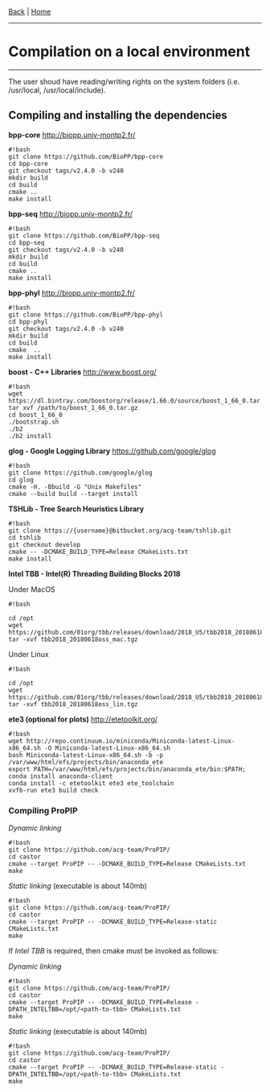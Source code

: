 [Back](./Index.md) | [Home](../ProPIP/-Progressive-Multiple-Sequence-Alignment-with-Poisson-Indel-Process.md)

---
# Compilation on a local environment
---

The user shoud have reading/writing rights on the system folders (i.e. /usr/local, /usr/local/include).


## Compiling and installing the dependencies


**bpp-core** http://biopp.univ-montp2.fr/

```
#!bash
git clone https://github.com/BioPP/bpp-core
cd bpp-core
git checkout tags/v2.4.0 -b v240
mkdir build
cd build
cmake ..
make install
```

**bpp-seq** http://biopp.univ-montp2.fr/

```
#!bash
git clone https://github.com/BioPP/bpp-seq
cd bpp-seq
git checkout tags/v2.4.0 -b v240
mkdir build
cd build
cmake ..
make install
```

**bpp-phyl**  http://biopp.univ-montp2.fr/

```
#!bash
git clone https://github.com/BioPP/bpp-phyl
cd bpp-phyl
git checkout tags/v2.4.0 -b v240
mkdir build
cd build
cmake  ..
make install
```

**boost - C++ Libraries** http://www.boost.org/

```
#!bash
wget https://dl.bintray.com/boostorg/release/1.66.0/source/boost_1_66_0.tar.gz
tar xvf /path/to/boost_1_66_0.tar.gz
cd boost_1_66_0
./bootstrap.sh
./b2
./b2 install
```

**glog - Google Logging Library** https://github.com/google/glog

```
#!bash
git clone https://github.com/google/glog
cd glog
cmake -H. -Bbuild -G "Unix Makefiles"
cmake --build build --target install

```


**TSHLib - Tree Search Heuristics Library**

```
#!bash
git clone https://{username}@bitbucket.org/acg-team/tshlib.git
cd tshlib
git checkout develop
cmake -- -DCMAKE_BUILD_TYPE=Release CMakeLists.txt
make install
```


**Intel TBB - Intel(R) Threading Building Blocks 2018**

Under MacOS

```
#!bash

cd /opt
wget https://github.com/01org/tbb/releases/download/2018_U5/tbb2018_20180618oss_mac.tgz
tar -xvf tbb2018_20180618oss_mac.tgz
```

Under Linux

```
#!bash

cd /opt
wget https://github.com/01org/tbb/releases/download/2018_U5/tbb2018_20180618oss_lin.tgz
tar -xvf tbb2018_20180618oss_lin.tgz
```

**ete3  (optional for plots)** http://etetoolkit.org/

```
#!bash
wget http://repo.continuum.io/miniconda/Miniconda-latest-Linux-x86_64.sh -O Miniconda-latest-Linux-x86_64.sh
bash Miniconda-latest-Linux-x86_64.sh -b -p /var/www/html/efs/projects/bin/anaconda_ete
export PATH=/var/www/html/efs/projects/bin/anaconda_ete/bin:$PATH;
conda install anaconda-client
conda install -c etetoolkit ete3 ete_toolchain
xvfb-run ete3 build check
```

### Compiling ProPIP


*Dynamic linking*
```
#!bash
git clone https://github.com/acg-team/ProPIP/
cd castor
cmake --target ProPIP -- -DCMAKE_BUILD_TYPE=Release CMakeLists.txt
make
```

*Static linking* (executable is about 140mb)
```
#!bash
git clone https://github.com/acg-team/ProPIP/
cd castor
cmake --target ProPIP -- -DCMAKE_BUILD_TYPE=Release-static CMakeLists.txt
make
```


If *Intel TBB* is required, then cmake must be invoked as follows:

*Dynamic linking*
```
#!bash
git clone https://github.com/acg-team/ProPIP/
cd castor
cmake --target ProPIP -- -DCMAKE_BUILD_TYPE=Release -DPATH_INTELTBB=/opt/<path-to-tbb> CMakeLists.txt
make
```

*Static linking* (executable is about 140mb)
```
#!bash
git clone https://github.com/acg-team/ProPIP/
cd castor
cmake --target ProPIP -- -DCMAKE_BUILD_TYPE=Release-static -DPATH_INTELTBB=/opt/<path-to-tbb> CMakeLists.txt
make
```
